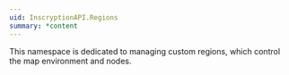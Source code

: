 ```yaml
---
uid: InscryptionAPI.Regions
summary: *content
---
```

This namespace is dedicated to managing custom regions, which control the map environment and nodes.